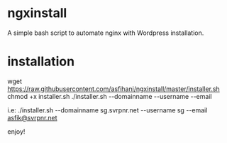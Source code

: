 # ngxinstall
A simple bash script to automate nginx with Wordpress installation.

# installation
wget https://raw.githubusercontent.com/asfihani/ngxinstall/master/installer.sh
chmod +x installer.sh
./installer.sh --domainname <domainname> --username <username> --email <email>

i.e: ./installer.sh --domainname sg.svrpnr.net --username sg --email asfik@svrpnr.net

enjoy!
